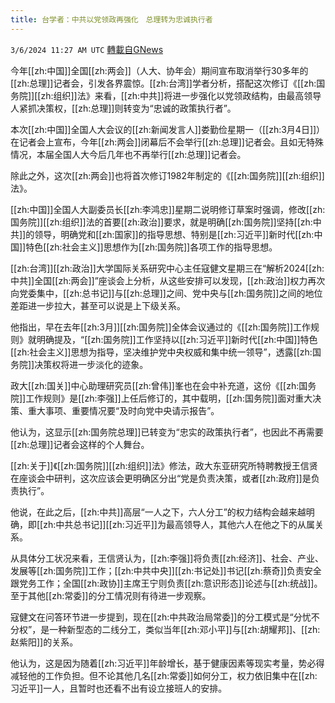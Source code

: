 ```yaml
---
title: 台学者：中共以党领政再强化　总理转为忠诚执行者
---
```

`3/6/2024 11:27 AM UTC` [轉載自GNews](https://gnews.org/articles/2370445)

今年[[zh:中国]]全国[[zh:两会]]（人大、协年会）期间宣布取消举行30多年的[[zh:总理]]记者会，引发各界震惊。[[zh:台湾]]学者分析，搭配这次修订《[[zh:国务院]][[zh:组织]]法》来看，[[zh:中共]]将进一步强化以党领政结构，由最高领导人紧抓决策权，[[zh:总理]]则转变为“忠诚的政策执行者”。

本次[[zh:中国]]全国人大会议的[[zh:新闻发言人]]娄勤俭星期一（[[zh:3月4日]]）在记者会上宣布，今年[[zh:两会]]闭幕后不会举行[[zh:总理]]记者会。且如无特殊情况，本届全国人大今后几年也不再举行[[zh:总理]]记者会。

除此之外，这次[[zh:两会]]也将首次修订1982年制定的《[[zh:国务院]][[zh:组织]]法》。

[[zh:中国]]全国人大副委员长[[zh:李鸿忠]]星期二说明修订草案时强调，修改[[zh:国务院]][[zh:组织]]法的首要[[zh:政治]]要求，就是明确[[zh:国务院]]坚持[[zh:中共]]的领导，明确党和[[zh:国家]]的指导思想、特别是[[zh:习近平]]新时代[[zh:中国]]特色[[zh:社会主义]]思想作为[[zh:国务院]]各项工作的指导思想。

[[zh:台湾]][[zh:政治]]大学国际关系研究中心主任寇健文星期三在“解析2024[[zh:中共]]全国[[zh:两会]]”座谈会上分析，从这些安排可以发现，[[zh:政治]]权力再次向党委集中，[[zh:总书记]]与[[zh:总理]]之间、党中央与[[zh:国务院]]之间的地位差距进一步拉大，甚至可以说是上下级关系。

他指出，早在去年[[zh:3月]][[zh:国务院]]全体会议通过的《[[zh:国务院]]工作规则》就明确提及，“[[zh:国务院]]工作坚持以[[zh:习近平]]新时代[[zh:中国]]特色[[zh:社会主义]]思想为指导，坚决维护党中央权威和集中统一领导”，透露[[zh:国务院]]决策权将进一步淡化的迹象。

政大[[zh:国关]]中心助理研究员[[zh:曾伟]]峯也在会中补充道，这份《[[zh:国务院]]工作规则》是[[zh:李强]]上任后修订的，其中载明，[[zh:国务院]]面对重大决策、重大事项、重要情况要“及时向党中央请示报告”。

他认为，这显示[[zh:国务院总理]]已转变为“忠实的政策执行者”，也因此不再需要[[zh:总理]]记者会这样的个人舞台。

[[zh:关于]]《[[zh:国务院]][[zh:组织]]法》修法，政大东亚研究所特聘教授王信贤在座谈会中研判，这次应该会更明确区分出“党是负责决策，或者[[zh:政府]]是负责执行”。

他说，在此之后，[[zh:中共]]高层“一人之下，六人分工”的权力结构会越来越明确，即[[zh:中共总书记]][[zh:习近平]]为最高领导人，其他六人在他之下的从属关系。

从具体分工状况来看，王信贤认为，[[zh:李强]]将负责[[zh:经济]]、社会、产业、发展等[[zh:国务院]]工作；[[zh:中共中央]][[zh:书记处]]书记[[zh:蔡奇]]负责安全跟党务工作；全国[[zh:政协]]主席王宁则负责[[zh:意识形态]]论述与[[zh:统战]]。至于其他[[zh:常委]]的分工情况则有待进一步观察。

寇健文在问答环节进一步提到，现在[[zh:中共政治局常委]]的分工模式是“分忧不分权”，是一种新型态的二线分工，类似当年[[zh:邓小平]]与[[zh:胡耀邦]]、[[zh:赵紫阳]]的关系。

他认为，这是因为随着[[zh:习近平]]年龄增长，基于健康因素等现实考量，势必得减轻他的工作负担。但不论其他几名[[zh:常委]]如何分工，权力依旧集中在[[zh:习近平]]一人，且暂时也还看不出有设立接班人的安排。
